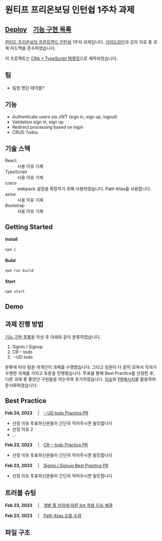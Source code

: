 # 원티프 프리온보딩 인턴쉽 1주차 과제

## [Deploy]()&nbsp;&nbsp;&nbsp;&nbsp;[기능 구현 목록](/REQUIREMENTS.md)

[원티드 프리온보딩 프론트엔드 인턴쉽](https://www.wanted.co.kr/events/pre_ob_fe_9?utm_source=email&utm_medium=braze_mkt&utm_campaign=learning_pre_ob_fe_9) 1주차 과제입니다. [가이드라인](https://github.com/walking-sunset/selection-task)과 강의 자료 중 과제 피드백을 준수하였습니다.

이 프로젝트는 [CRA + TypeScript 템플릿](https://create-react-app.dev/docs/adding-typescript/)으로 제작되었습니다.

## 팀

- 팀원 명단 테이블?

## 기능

- Authenticate users via JWT (sign in, sign up, logout)
- Validation sign in, sign up
- Redirect processing based on login
- CRUD Todos

## 기술 스택

<dl>
  <dt>React</dt>
  <dd>사용 이유 기재</dd>

  <dt>TypeScript</dt>
  <dd>사용 이유 기재</dd>

  <dt>craco</dt>
  <dd>webpack 설정을 확장하기 위해 사용하였습니다. Path Alias를 사용합니다.</dd>

  <dt>axios</dt>
  <dd>사용 이유 기재</dd>

  <dt>Bootstrap</dt>
  <dd>사용 이유 기재</dd>
<dl>

## Getting Started

#### Install

```
npm i
```

#### Build

```
npm run build
```

#### Start

```
npm start
```

## Demo

## 과제 진행 방법

[기능 구현 목록](/REQUIREMENTS.md)을 작성 후 아래와 같이 분류하였습니다.

1. Signin / Signup
2. CR-- todo
3. --UD todo

분류에 따라 팀원 개개인이 과제를 수행했습니다. 그리고 팀원이 다 같이 모여서 각자가 수행한 과제를 가지고 토론을 진행했습니다. 투표를 통해 Best Practice를 선정한 후, 다른 과제 중 좋았던 구현들을 의논하여 추가하였습니다. [이슈](https://github.com/Wanted-PreOnboarding-Team-8/wanted-pre-onboarding-frontend-1/issues)와 [PR메시지](https://github.com/Wanted-PreOnboarding-Team-8/wanted-pre-onboarding-frontend-1/pulls)를 활용하여 문서화하였습니다.

## Best Practice

**Feb 24, 2023** 　|　[--UD todo Practice PR](https://github.com/Wanted-PreOnboarding-Team-8/wanted-pre-onboarding-frontend-1/pull/25)

- 선정 이유 투표하신분들이 간단히 적어주시면 될듯합니다
- 선정 이유 2
- ...

**Feb 23, 2023** 　|　[CR-- todo Practice PR](https://github.com/Wanted-PreOnboarding-Team-8/wanted-pre-onboarding-frontend-1/pull/11)

- 선정 이유 투표하신분들이 간단히 적어주시면 될듯합니다

**Feb 23, 2023** 　|　[Signin / Signup Best Practice PR](https://github.com/Wanted-PreOnboarding-Team-8/wanted-pre-onboarding-frontend-1/pull/3)

- 선정 이유 투표하신분들이 간단히 적어주시면 될듯합니다

## 트러블 슈팅

**Feb 23, 2023** 　|　[개발 툴 차이에 따른 lint 적용 이슈 해결](https://github.com/Wanted-PreOnboarding-Team-8/wanted-pre-onboarding-frontend-1/pull/11/commits/d995d1cf6607353e4dc288cf9e832b58bb542147)

**Feb 23, 2023** 　|　[Path Alias 오류 수정](https://github.com/Wanted-PreOnboarding-Team-8/wanted-pre-onboarding-frontend-1/pull/1)

## 파일 구조

```

```
